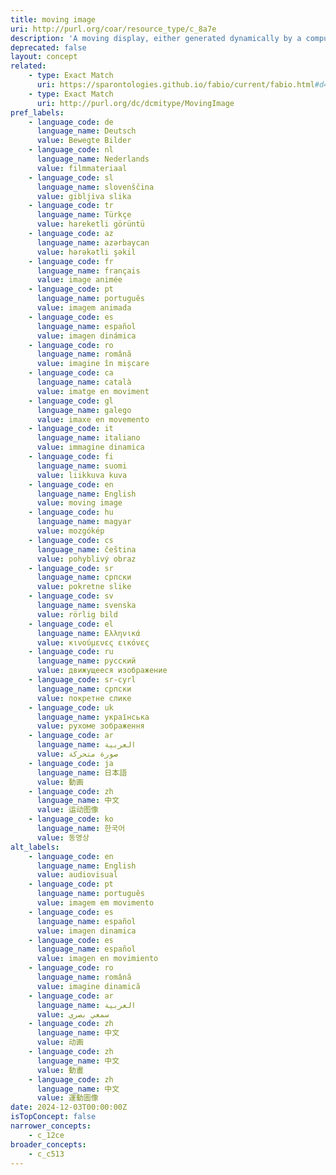 ```yaml
---
title: moving image
uri: http://purl.org/coar/resource_type/c_8a7e
description: 'A moving display, either generated dynamically by a computer program or formed from a series of pre-recorded still images imparting an impression of motion when shown in succession. [Source: http://purl.org/spar/fabio/MovingImage]'
deprecated: false
layout: concept
related:
    - type: Exact Match
      uri: https://sparontologies.github.io/fabio/current/fabio.html#d4e4212
    - type: Exact Match
      uri: http://purl.org/dc/dcmitype/MovingImage
pref_labels:
    - language_code: de
      language_name: Deutsch
      value: Bewegte Bilder
    - language_code: nl
      language_name: Nederlands
      value: filmmateriaal
    - language_code: sl
      language_name: slovenščina
      value: gibljiva slika
    - language_code: tr
      language_name: Türkçe
      value: hareketli görüntü
    - language_code: az
      language_name: azərbaycan
      value: hərəkətli şəkil
    - language_code: fr
      language_name: français
      value: image animée
    - language_code: pt
      language_name: português
      value: imagem animada
    - language_code: es
      language_name: español
      value: imagen dinámica
    - language_code: ro
      language_name: română
      value: imagine în mișcare
    - language_code: ca
      language_name: català
      value: imatge en moviment
    - language_code: gl
      language_name: galego
      value: imaxe en movemento
    - language_code: it
      language_name: italiano
      value: immagine dinamica
    - language_code: fi
      language_name: suomi
      value: liikkuva kuva
    - language_code: en
      language_name: English
      value: moving image
    - language_code: hu
      language_name: magyar
      value: mozgókép
    - language_code: cs
      language_name: čeština
      value: pohyblivý obraz
    - language_code: sr
      language_name: српски
      value: pokretne slike
    - language_code: sv
      language_name: svenska
      value: rörlig bild
    - language_code: el
      language_name: Ελληνικά
      value: κινούμενες εικόνες
    - language_code: ru
      language_name: русский
      value: движущееся изображение
    - language_code: sr-cyrl
      language_name: српски
      value: покретне слике
    - language_code: uk
      language_name: українська
      value: рухоме зображення
    - language_code: ar
      language_name: العربية
      value: صورة متحركة
    - language_code: ja
      language_name: 日本語
      value: 動画
    - language_code: zh
      language_name: 中文
      value: 运动图像
    - language_code: ko
      language_name: 한국어
      value: 동영상
alt_labels:
    - language_code: en
      language_name: English
      value: audiovisual
    - language_code: pt
      language_name: português
      value: imagem em movimento
    - language_code: es
      language_name: español
      value: imagen dinamica
    - language_code: es
      language_name: español
      value: imagen en movimiento
    - language_code: ro
      language_name: română
      value: imagine dinamică
    - language_code: ar
      language_name: العربية
      value: سمعي بصري
    - language_code: zh
      language_name: 中文
      value: 动画
    - language_code: zh
      language_name: 中文
      value: 動畫
    - language_code: zh
      language_name: 中文
      value: 運動圖像
date: 2024-12-03T00:00:00Z
isTopConcept: false
narrower_concepts:
    - c_12ce
broader_concepts:
    - c_c513
---
```


